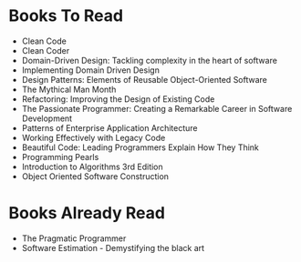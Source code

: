 # Books To Read
 - Clean Code
 - Clean Coder
 - Domain-Driven Design: Tackling complexity in the heart of software
 - Implementing Domain Driven Design
 - Design Patterns: Elements of Reusable Object-Oriented Software
 - The Mythical Man Month
 - Refactoring: Improving the Design of Existing Code
 - The Passionate Programmer: Creating a Remarkable Career in Software Development
 - Patterns of Enterprise Application Architecture
 - Working Effectively with Legacy Code
 - Beautiful Code: Leading Programmers Explain How They Think
 - Programming Pearls
 - Introduction to Algorithms 3rd Edition
 - Object Oriented Software Construction
 
# Books Already Read
 - The Pragmatic Programmer
 - Software Estimation - Demystifying the black art
